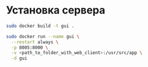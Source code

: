 # Установка сервера
```sh
sudo docker build -t gui .

sudo docker run --name gui \
  --restart always \
  -p 8005:8000 \
  -v <path_to_folder_with_web_client>:/usr/src/app \
  -d gui
```
